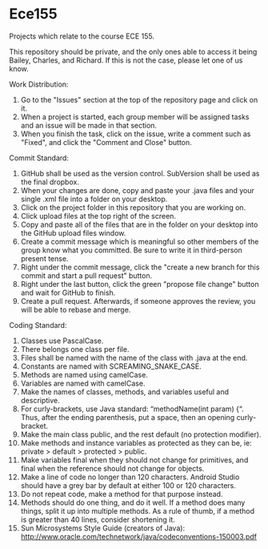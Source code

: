 # Ece155
Projects which relate to the course ECE 155.

This repository should be private, and the only ones able to access it being Bailey, Charles, and Richard. If this is not the case, please let one of us know.

Work Distribution:
1. Go to the "Issues" section at the top of the repository page and click on it.
2. When a project is started, each group member will be assigned tasks and an issue will be made in that section.
3. When you finish the task, click on the issue, write a comment such as "Fixed", and click the "Comment and Close" button.

Commit Standard:
1. GitHub shall be used as the version control. SubVersion shall be used as the final dropbox.
2. When your changes are done, copy and paste your .java files and your single .xml file into a folder on your desktop.
3. Click on the project folder in this repository that you are working on.
4. Click upload files at the top right of the screen.
5. Copy and paste all of the files that are in the folder on your desktop into the GitHub upload files window.
6. Create a commit message which is meaningful so other members of the group know what you committed. Be sure to write it in third-person present tense.
7. Right under the commit message, click the "create a new branch for this commit and start a pull request" button.
8. Right under the last button, click the green "propose file change" button and wait for GitHub to finish.
9. Create a pull request. Afterwards, if someone approves the review, you will be able to rebase and merge.

Coding Standard:
1. Classes use PascalCase.
2. There belongs one class per file.
3. Files shall be named with the name of the class with .java at the end.
4. Constants are named with SCREAMING_SNAKE_CASE.
5. Methods are named using camelCase.
6. Variables are named with camelCase.
7. Make the names of classes, methods, and variables useful and descriptive.
8. For curly-brackets, use Java standard: “methodName(int param) {“. Thus, after the ending parenthesis, put a space, then an opening curly-bracket.
9. Make the main class public, and the rest default (no protection modifier).
10. Make methods and instance variables as protected as they can be, ie: private > default > protected > public.
11. Make variables final when they should not change for primitives, and final when the reference should not change for objects.
12. Make a line of code no longer than 120 characters. Android Studio should have a grey bar by default at either 100 or 120 characters.
13. Do not repeat code, make a method for that purpose instead.
14. Methods should do one thing, and do it well. If a method does many things, split it up into multiple methods. As a rule of thumb, if a method is greater than 40 lines, consider shortening it.
15. Sun Microsystems Style Guide (creators of Java): http://www.oracle.com/technetwork/java/codeconventions-150003.pdf
